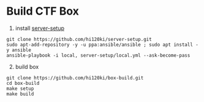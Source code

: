 # Build CTF Box

1. install [server-setup](https://github.com/hi120ki/server-setup)

```
git clone https://github.com/hi120ki/server-setup.git
sudo apt-add-repository -y -u ppa:ansible/ansible ; sudo apt install -y ansible
ansible-playbook -i local, server-setup/local.yml --ask-become-pass
```

2. build box

```
git clone https://github.com/hi120ki/box-build.git
cd box-build
make setup
make build
```
